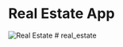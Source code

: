 # Real Estate App

![Real Estate](https://i.ibb.co/jTW4bFC/image.png)
#   r e a l _ e s t a t e  
 
